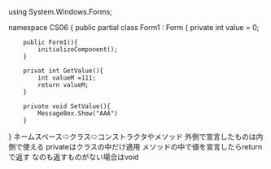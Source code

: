 using System.Windows.Forms;

namespace CS06
{
    public partial class Form1 : Form
    {
        private int value = 0;

        public Form1(){
            initializeComponent();
        }

        privat int GetValue(){
            int valueM =111;
            return valueM;
        }

        private void SetValue(){
            MessageBox.Show("AAA")
        }
}
ネームスペース⇨クラス⇨コンストラクタやメソッド
外側で宣言したものは内側で使える
privateはクラスの中だけ適用
メソッドの中で値を宣言したらreturnで返す
なのも返すものがない場合はvoid